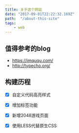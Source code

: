 ```yaml
---
title: 关于这个网站
date: "2017-09-01T22:22:32.169Z"
path:  "/about-this-site"
tags:
    - web
---
```


## 值得参考的blog
- <https://imququ.com/>
- <http://typecho.org/>


## 构建历程
* [X] 自定义代码高亮样式
* [X] 增加标签功能
* [X] 新增2048游戏页面
* [X] 使用LESS代替原生CSS

